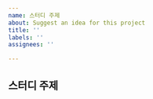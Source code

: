 ```yaml
---
name: 스터디 주제
about: Suggest an idea for this project
title: ''
labels: ''
assignees: ''

---
```


## 스터디 주제
